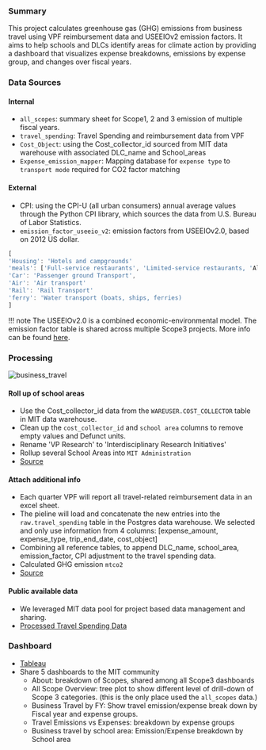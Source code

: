 
### Summary

This project calculates greenhouse gas (GHG) emissions from business travel using VPF reimbursement data and USEEIOv2 emission factors. It aims to help schools and DLCs identify areas for climate action by providing a dashboard that visualizes expense breakdowns, emissions by expense group, and changes over fiscal years.

### Data Sources

#### Internal

* `all_scopes`: summary sheet for Scope1, 2 and 3 emission of multiple fiscal years.
* `travel_spending`: Travel Spending and reimbursement data from VPF
* `Cost_Object`: using the Cost_collector_id sourced from MIT data warehouse with associated DLC\_name and School\_areas
* `Expense_emission_mapper`: Mapping database for `expense type` to `transport mode` required for CO2 factor matching

#### External

* CPI: using the CPI-U (all urban consumers) annual average values through the Python CPI library, which sources the data from U.S. Bureau of Labor Statistics. 
* `emission_factor_useeio_v2`: emission factors from USEEIOv2.0, based on 2012 US dollar. 

```javascript
[
'Housing': 'Hotels and campgrounds'
'meals': ['Full-service restaurants', 'Limited-service restaurants, 'All other food and drinking places'],
'Car': 'Passenger ground Transport',
'Air': 'Air transport'
'Rail': 'Rail Transport'
'ferry': 'Water transport (boats, ships, ferries)
]
```

!!! note
	The USEEIOv2.0 is a combined economic-environmental model. The emission factor table is shared across multiple Scope3 projects. More info can be found [here](https://www.epa.gov/land-research/us-environmentally-extended-input-output-useeio-technical-content). 

### Processing

![business_travel](business_travel_flow.png#shadow)

#### Roll up of school areas

* Use the Cost\_collector\_id data from the `WAREUSER.COST_COLLECTOR` table in MIT data warehouse.
* Clean up the `cost_collector_id` and `school area` columns to remove empty values and Defunct units.
* Rename 'VP Research' to 'Interdisciplinary Research Initiatives'
* Rollup several School Areas into `MIT Administration`
* [Source](https://mit-sustainability.github.io/basin/#!/model/model.mitos.stg_cost_object_rollup#code)


#### Attach additional info

* Each quarter VPF will report all travel-related reimbursement data in an excel sheet.
* The pieline will load and concatenate the new entries into the `raw.travel_spending` table in the Postgres data warehouse. We selected and only use information from 4 columns: [expense\_amount, expense\_type, trip\_end\_date, cost\_object]
* Combining all reference tables, to append DLC\_name, school\_area, emission\_factor, CPI adjustment to the travel spending data.
* Calculated GHG emission `mtco2`
* [Source](https://mit-sustainability.github.io/basin/#!/model/model.mitos.stg_travel_spending#code)

#### Public available data

* We leveraged MIT data pool for project based data management and sharing.
* [Processed Travel Spending Data](https://data.mit.edu/datahub/download/file/5BEBE86F9BDEDE3AC0507356CAD717D966DCC4CEB4F91B716CFF8D527EDC65B2)

### Dashboard

* [Tableau](https://tableau.mit.edu/views/Scope3BusinessTravelpublic-Postgres/About)
* Share 5 dashboards to the MIT community
	- About: breakdown of Scopes, shared among all Scope3 dashboards
	- All Scope Overview: tree plot to show different level of drill-down of Scope 3 categories. (this is the only place used the `all_scopes` data.)
	- Business Travel by FY: Show travel emission/expense break down by Fiscal year and expense groups.
	- Travel Emissions vs Expenses: breakdown by expense groups
	- Business travel by school area: Emission/Expense breakdown by School area
